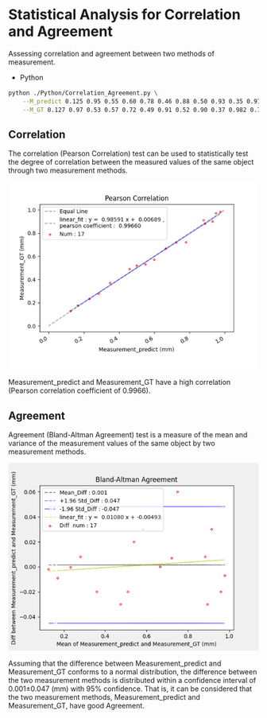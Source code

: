 <!--
 * @Author: Shuangchi He / Yulv
 * @Email: yulvchi@qq.com
 * @Date: 2022-02-08 23:33:52
 * @Motto: Entities should not be multiplied unnecessarily.
 * @LastEditors: Shuangchi He
 * @LastEditTime: 2022-02-11 23:29:34
 * @FilePath: /Correlation_and_Agreement_Analysis/README.md
 * @Description: Init from https://github.com/Yulv-git/Correlation_and_Agreement_Analysisc
-->

# Statistical Analysis for Correlation and Agreement

Assessing correlation and agreement between two methods of measurement.

* Python

``` bash
python ./Python/Correlation_Agreement.py \
    --M_predict 0.125 0.95 0.55 0.60 0.78 0.46 0.88 0.50 0.93 0.35 0.975 0.725 0.285 0.166 0.666 0.888 0.233 \
    --M_GT 0.127 0.97 0.53 0.57 0.72 0.49 0.91 0.52 0.90 0.37 0.982 0.718 0.277 0.175 0.666 0.88 0.2333
```

## Correlation

The correlation (Pearson Correlation) test can be used to statistically test the degree of correlation between the measured values of the same object through two measurement methods.

![Measurement_Pearson_Correlation](./Python/Measurement_Pearson_Correlation.png)

Measurement_predict and Measurement_GT have a high correlation (Pearson correlation coefficient of 0.9966).

## Agreement

Agreement (Bland-Altman Agreement) test is a measure of the mean and variance of the measurement values of the same object by two measurement methods.

![Measurement_Bland-Altman_Agreement](./Python/Measurement_Bland-Altman_Agreement.png)

Assuming that the difference between Measurement_predict and Measurement_GT conforms to a normal distribution, the difference between the two measurement methods is distributed within a confidence interval of 0.001±0.047 (mm) with 95% confidence. That is, it can be considered that the two measurement methods, Measurement_predict and Measurement_GT, have good Agreement.
